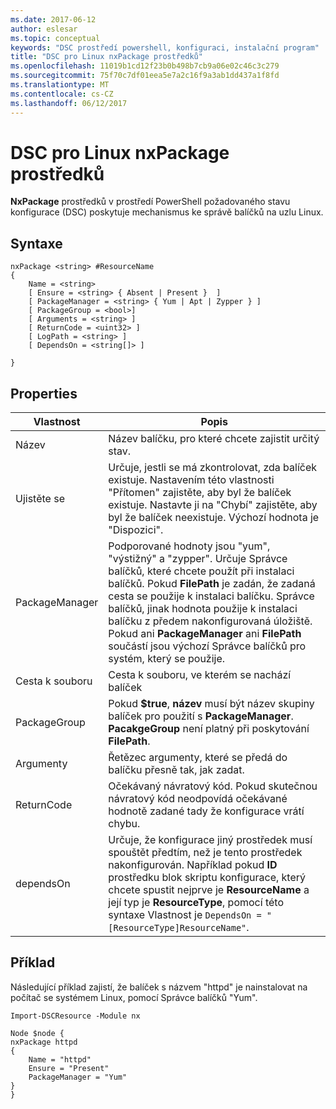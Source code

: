 ```yaml
---
ms.date: 2017-06-12
author: eslesar
ms.topic: conceptual
keywords: "DSC prostředí powershell, konfiguraci, instalační program"
title: "DSC pro Linux nxPackage prostředků"
ms.openlocfilehash: 11019b1cd12f23b0b498b7cb9a06e02c46c3c279
ms.sourcegitcommit: 75f70c7df01eea5e7a2c16f9a3ab1dd437a1f8fd
ms.translationtype: MT
ms.contentlocale: cs-CZ
ms.lasthandoff: 06/12/2017
---
```

# <a name="dsc-for-linux-nxpackage-resource"></a>DSC pro Linux nxPackage prostředků

**NxPackage** prostředků v prostředí PowerShell požadovaného stavu konfigurace (DSC) poskytuje mechanismus ke správě balíčků na uzlu Linux.

## <a name="syntax"></a>Syntaxe

```
nxPackage <string> #ResourceName
{
    Name = <string>
    [ Ensure = <string> { Absent | Present }  ]
    [ PackageManager = <string> { Yum | Apt | Zypper } ]
    [ PackageGroup = <bool>]
    [ Arguments = <string> ]
    [ ReturnCode = <uint32> ]
    [ LogPath = <string> ]
    [ DependsOn = <string[]> ]
    
}
```

## <a name="properties"></a>Properties

|  Vlastnost |  Popis | 
|---|---|
| Název| Název balíčku, pro které chcete zajistit určitý stav.| 
| Ujistěte se| Určuje, jestli se má zkontrolovat, zda balíček existuje. Nastavením této vlastnosti "Přítomen" zajistěte, aby byl že balíček existuje. Nastavte ji na "Chybí" zajistěte, aby byl že balíček neexistuje. Výchozí hodnota je "Dispozici".|  
| PackageManager| Podporované hodnoty jsou "yum", "výstižný" a "zypper". Určuje Správce balíčků, které chcete použít při instalaci balíčků. Pokud **FilePath** je zadán, že zadaná cesta se použije k instalaci balíčku. Správce balíčků, jinak hodnota použije k instalaci balíčku z předem nakonfigurovaná úložiště. Pokud ani **PackageManager** ani **FilePath** součástí jsou výchozí Správce balíčků pro systém, který se použije.| 
| Cesta k souboru| Cesta k souboru, ve kterém se nachází balíček| 
| PackageGroup| Pokud **$true**, **název** musí být název skupiny balíček pro použití s **PackageManager**. **PacakgeGroup** není platný při poskytování **FilePath**.| 
| Argumenty| Řetězec argumenty, které se předá do balíčku přesně tak, jak zadat.| 
| ReturnCode| Očekávaný návratový kód. Pokud skutečnou návratový kód neodpovídá očekávané hodnotě zadané tady že konfigurace vrátí chybu.| 
| dependsOn | Určuje, že konfigurace jiný prostředek musí spouštět předtím, než je tento prostředek nakonfigurován. Například pokud **ID** prostředku blok skriptu konfigurace, který chcete spustit nejprve je **ResourceName** a její typ je **ResourceType**, pomocí této syntaxe Vlastnost je `DependsOn = "[ResourceType]ResourceName"`.| 

## <a name="example"></a>Příklad

Následující příklad zajistí, že balíček s názvem "httpd" je nainstalovat na počítač se systémem Linux, pomocí Správce balíčků "Yum".

```
Import-DSCResource -Module nx 

Node $node {
nxPackage httpd
{
    Name = "httpd"
    Ensure = "Present"
    PackageManager = "Yum"
}
}
```

